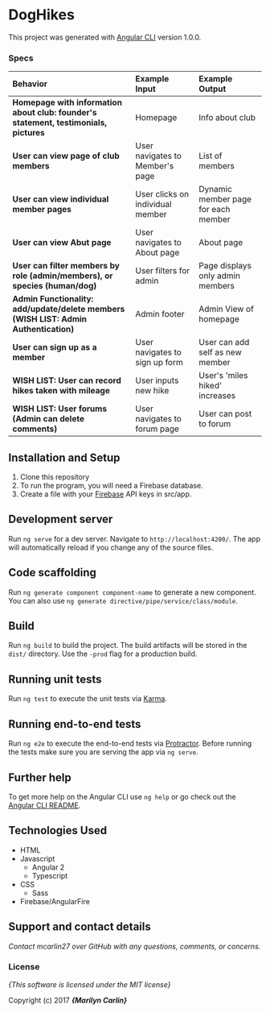 # DogHikes

This project was generated with [Angular CLI](https://github.com/angular/angular-cli) version 1.0.0.

### Specs
| Behavior | Example Input | Example Output |
| :-------------     | :------------- | :------------- |
| **Homepage with information about club: founder's statement, testimonials, pictures** | Homepage | Info about club |
| **User can view page of club members** | User navigates to Member's page | List of members |
| **User can view individual member pages** | User clicks on individual member | Dynamic member page for each member |
| **User can view Abut page** | User navigates to About page | About page |
| **User can filter members by role (admin/members), or species (human/dog)** | User filters for admin | Page displays only admin members |
| **Admin Functionality: add/update/delete members (WISH LIST: Admin Authentication)** | Admin footer | Admin View of homepage |
| **User can sign up as a member** | User navigates to sign up form | User can add self as new member |
| **WISH LIST: User can record hikes taken with mileage** | User inputs new hike | User's 'miles hiked' increases |
| **WISH LIST: User forums (Admin can delete comments)** | User navigates to forum page | User can post to forum |

## Installation and Setup
1. Clone this repository
2. To run the program, you will need a Firebase database.
3. Create a file with your [Firebase](https://console.firebase.google.com/) API keys in src/app.

## Development server

Run `ng serve` for a dev server. Navigate to `http://localhost:4200/`. The app will automatically reload if you change any of the source files.

## Code scaffolding

Run `ng generate component component-name` to generate a new component. You can also use `ng generate directive/pipe/service/class/module`.

## Build

Run `ng build` to build the project. The build artifacts will be stored in the `dist/` directory. Use the `-prod` flag for a production build.

## Running unit tests

Run `ng test` to execute the unit tests via [Karma](https://karma-runner.github.io).

## Running end-to-end tests

Run `ng e2e` to execute the end-to-end tests via [Protractor](http://www.protractortest.org/).
Before running the tests make sure you are serving the app via `ng serve`.

## Further help

To get more help on the Angular CLI use `ng help` or go check out the [Angular CLI README](https://github.com/angular/angular-cli/blob/master/README.md).

## Technologies Used

* HTML
* Javascript
  * Angular 2
  * Typescript
* CSS
  * Sass
* Firebase/AngularFire

## Support and contact details

_Contact mcarlin27 over GitHub with any questions, comments, or concerns._

### License

*{This software is licensed under the MIT license}*

Copyright (c) 2017 **_{Marilyn Carlin}_**
